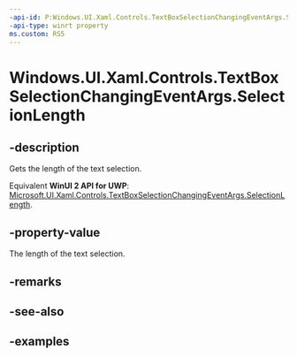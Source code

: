```yaml
---
-api-id: P:Windows.UI.Xaml.Controls.TextBoxSelectionChangingEventArgs.SelectionLength
-api-type: winrt property
ms.custom: RS5
---
```


<!-- Property syntax.
public int SelectionLength { get; }
-->

# Windows.UI.Xaml.Controls.TextBoxSelectionChangingEventArgs.SelectionLength

## -description

Gets the length of the text selection.

Equivalent **WinUI 2 API for UWP**: [Microsoft.UI.Xaml.Controls.TextBoxSelectionChangingEventArgs.SelectionLength](/windows/winui/api/microsoft.ui.xaml.controls.textboxselectionchangingeventargs.selectionlength).

## -property-value

The length of the text selection.


## -remarks

## -see-also

## -examples

